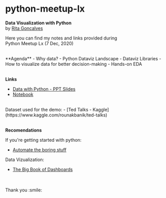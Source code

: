 # python-meetup-lx

**Data Visualization with Python** <br />
by [Rita Goncalves](https://www.linkedin.com/in/ritavigoncalves/) 

Here you can find my notes and links provided during <br />
Python Meetup Lx (7 Dec, 2020) 

<br />
**Agenda**
- Why data? 
- Python Dataviz Landscape 
- Dataviz Libraries 
- How to visualize data for better decision-making 
- Hands-on EDA 
<br />
<br />

**Links**
- [Data with Python - PPT Slides](https://www.canva.com/design/DAEPdIsJ4mo/tp5MezhEtHsN7vUP_957-w/view?utm_content=DAEPdIsJ4mo&utm_campaign=designshare&utm_medium=link&utm_source=publishsharelink) 
- [Notebook](https://github.com/ritavigoncalves/python-meetup-lx/blob/main/Dataviz_with_Python_(Hands_On).ipynb)
<br />
Dataset used for the demo: 
- [Ted Talks - Kaggle](https://www.kaggle.com/rounakbanik/ted-talks)
<br />
<br />

**Recomendations** <br />

If you're getting started with python:
- [Automate the boring stuff](automatetheboringstuff.com)

Data Vizualization:
- [The Big Book of Dashboards](https://www.bigbookofdashboards.com/)
<br />
<br />
Thank you :smile:
